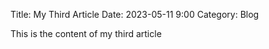 Title: My Third Article
Date: 2023-05-11 9:00
Category: Blog

This is the content of my third article 